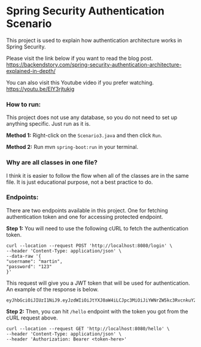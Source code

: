# Spring Security Authentication Scenario 

This project is used to explain how authentication architecture works in Spring Security.

Please visit the link below if you want to read the blog post. 
https://backendstory.com/spring-security-authentication-architecture-explained-in-depth/

You can also visit this Youtube video if you prefer watching.
https://youtu.be/ElY3rjtukig

### How to run:
This project does not use any database, so you do not need to set up anything specific. Just run as it is.

**Method 1:** Right-click on the `Scenario3.java` and then click `Run`.

**Method 2:** Run mvn `spring-boot:run` in your terminal.

### Why are all classes in one file?
I think it is easier to follow the flow when all of the classes are in the same file. It is just educational purpose, not a best practice to do.

### Endpoints:
There are two endpoints available in this project. One for fetching authentication token and one for accessing protected endpoint.

**Step 1:** You will need to use the following cURL to fetch the authentication token.
```console
curl --location --request POST 'http://localhost:8080/login' \
--header 'Content-Type: application/json' \
--data-raw '{
"username": "martin",
"password": "123"
}'
```



This request will give you a JWT token that will be used for authentication. An example of the response is below.
```console
eyJhbGciOiJIUzI1NiJ9.eyJzdWIiOiJtYXJ0aW4iLCJpc3MiOiJiYWNrZW5kc3RvcnkuY29tIiwiaWF0IjoxNjYxNjcxNTM2LCJleHAiOjE2NjE2NzE1OTZ9.BKRX9eGNzfbqNJ6yNgZjgC6x2Y7aVcZyWM48bsxB9aE
```

**Step 2:** Then, you can hit `/hello` endpoint with the token you got from the cURL request above.
```console
curl --location --request GET 'http://localhost:8080/hello' \
--header 'Content-Type: application/json' \
--header 'Authorization: Bearer <token-here>'
```

